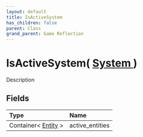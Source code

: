 ```yaml
---
layout: default
title: IsActiveSystem
has_children: false
parent: Class
grand_parent: Game Reflection
---
```

# IsActiveSystem( [ System ](/riftbreaker-wiki/docs/game-reflection/classes/system/) )
Description 

## Fields

| Type | Name |
|:----------|:--------------|
| Container< [Entity](/riftbreaker-wiki/docs/game-reflection/classes/entity/) > | active_entities |

